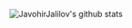 ![JavohirJalilov's github stats](https://github-readme-stats.vercel.app/api?username=JavohirJalilov&show_icons=true&theme=tokyonight)
<!-- Here are some ideas to get you started:

- 🔭 I’m currently working on ...
- 🌱 I’m currently learning ...
- 👯 I’m looking to collaborate on ...
- 🤔 I’m looking for help with ...
- 💬 Ask me about ...
- 📫 How to reach me: ...
- 😄 Pronouns: ...
- ⚡ Fun fact: ... -->
